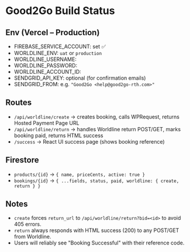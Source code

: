 
# Good2Go Build Status

## Env (Vercel – Production)
- FIREBASE_SERVICE_ACCOUNT: set ✅
- WORLDLINE_ENV: `uat` or `production`
- WORLDLINE_USERNAME: <Client ID>
- WORLDLINE_PASSWORD: <API Key>
- WORLDLINE_ACCOUNT_ID: <Account ID>
- SENDGRID_API_KEY: optional (for confirmation emails)
- SENDGRID_FROM: e.g. `"Good2Go <help@good2go-rth.com>"`

## Routes
- `/api/worldline/create` → creates booking, calls WPRequest, returns Hosted Payment Page URL
- `/api/worldline/return` → handles Worldline return POST/GET, marks booking paid, returns HTML success
- `/success` → React UI success page (shows booking reference)

## Firestore
- `products/{id}` → `{ name, priceCents, active: true }`
- `bookings/{id}` → `{ ...fields, status, paid, worldline: { create, return } }`

## Notes
- `create` forces `return_url` to `/api/worldline/return?bid=<id>` to avoid 405 errors.
- `return` always responds with HTML success (200) to any POST/GET from Worldline.
- Users will reliably see "Booking Successful" with their reference code.
